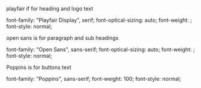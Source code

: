 playfair if for heading and logo text 


  font-family: "Playfair Display", serif;
  font-optical-sizing: auto;
  font-weight: <weight>;
  font-style: normal;



open sans is for paragraph and sub headings


 font-family: "Open Sans", sans-serif;
  font-optical-sizing: auto;
  font-weight: <weight>;
  font-style: normal;



Poppins is for buttons text


 font-family: "Poppins", sans-serif;
  font-weight: 100;
  font-style: normal;
